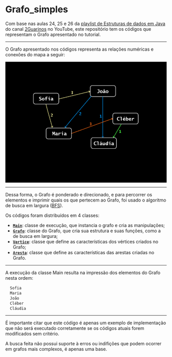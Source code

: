 # Grafo_simples
Com base nas aulas 24, 25 e 26 da [playlist de Estruturas de dados em Java](https://www.youtube.com/playlist?list=PLTLAlheiUm5FRR5BNn4iBFwzYHiNq2Iv2) do canal 
[2Guarinos](https://www.youtube.com/@2guarinos) no YouTube, este repositório tem os códigos que representam o Grafo apresentado no tutorial.

---

O Grafo apresentado nos códigos representa as relações numéricas e conexões do mapa a seguir:

<div align="center">
  <img align="center" src="Grafos/img/img.png"/>
</div>

---

Dessa forma, o Grafo é ponderado e direcionado, e para percorrer os elementos e imprimir quais os que pertecem ao Grafo, foi usado o algoritmo 
de busca em largura ([BFS](https://pt.wikipedia.org/wiki/Busca_em_largura)).

Os códigos foram distribuídos em 4 classes:
  - [**```Main```**](Grafos/src/Main.java): classe de execução, que instancia o grafo e cria as manipulações;
  - [**```Grafo```**](Grafos/src/Grafo.java): classe do Grafo, que cria sua estrutura e suas funções, como a de busca em largura;
  - [**```Vertice```**](Grafos/src/Vertice.java): classe que define as características dos vértices criados no Grafo;
  - [**```Aresta```**](Grafos/src/Aresta.java): classe que define as características das arestas criadas no Grafo.

---
A execução da classe Main resulta na impressão dos elementos do Grafo nesta ordem:

```
  Sofia
  Maria
  João
  Cléber
  Cláudia
```

---
É importante citar que este código é apenas um exemplo de implementação que não será executado corretamente se 
os códigos atuais forem modificados sem critério.

A busca feita não possui suporte à erros ou indifições que podem ocorrer em grafos mais complexos, é apenas uma base.

